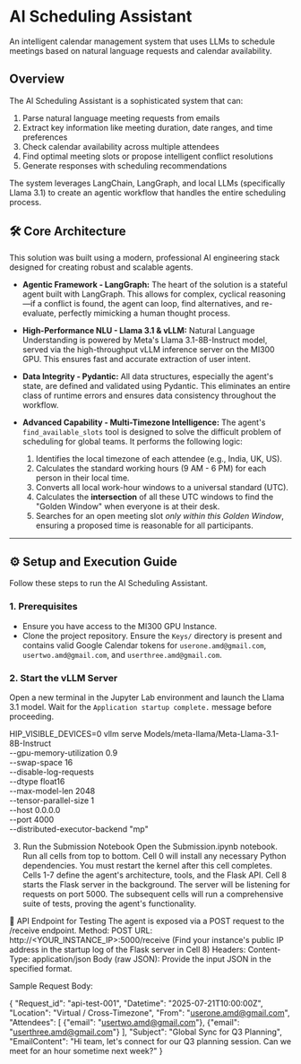 # AI Scheduling Assistant

An intelligent calendar management system that uses LLMs to schedule meetings based on natural language requests and calendar availability.

## Overview

The AI Scheduling Assistant is a sophisticated system that can:

1. Parse natural language meeting requests from emails
2. Extract key information like meeting duration, date ranges, and time preferences
3. Check calendar availability across multiple attendees
4. Find optimal meeting slots or propose intelligent conflict resolutions
5. Generate responses with scheduling recommendations

The system leverages LangChain, LangGraph, and local LLMs (specifically Llama 3.1) to create an agentic workflow that handles the entire scheduling process.

## 🛠️ Core Architecture

This solution was built using a modern, professional AI engineering stack designed for creating robust and scalable agents.

*   **Agentic Framework - LangGraph:** The heart of the solution is a stateful agent built with LangGraph. This allows for complex, cyclical reasoning—if a conflict is found, the agent can loop, find alternatives, and re-evaluate, perfectly mimicking a human thought process.

*   **High-Performance NLU - Llama 3.1 & vLLM:** Natural Language Understanding is powered by Meta's Llama 3.1-8B-Instruct model, served via the high-throughput vLLM inference server on the MI300 GPU. This ensures fast and accurate extraction of user intent.

*   **Data Integrity - Pydantic:** All data structures, especially the agent's state, are defined and validated using Pydantic. This eliminates an entire class of runtime errors and ensures data consistency throughout the workflow.

*   **Advanced Capability - Multi-Timezone Intelligence:** The agent's `find_available_slots` tool is designed to solve the difficult problem of scheduling for global teams. It performs the following logic:
    1.  Identifies the local timezone of each attendee (e.g., India, UK, US).
    2.  Calculates the standard working hours (9 AM - 6 PM) for each person in their local time.
    3.  Converts all local work-hour windows to a universal standard (UTC).
    4.  Calculates the **intersection** of all these UTC windows to find the "Golden Window" when everyone is at their desk.
    5.  Searches for an open meeting slot *only within this Golden Window*, ensuring a proposed time is reasonable for all participants.

---

## ⚙️ Setup and Execution Guide

Follow these steps to run the AI Scheduling Assistant.

### 1. Prerequisites
- Ensure you have access to the MI300 GPU Instance.
- Clone the project repository. Ensure the `Keys/` directory is present and contains valid Google Calendar tokens for `userone.amd@gmail.com`, `usertwo.amd@gmail.com`, and `userthree.amd@gmail.com`.

### 2. Start the vLLM Server
Open a new terminal in the Jupyter Lab environment and launch the Llama 3.1 model. Wait for the `Application startup complete.` message before proceeding.

HIP_VISIBLE_DEVICES=0 vllm serve Models/meta-llama/Meta-Llama-3.1-8B-Instruct \
        --gpu-memory-utilization 0.9 \
        --swap-space 16 \
        --disable-log-requests \
        --dtype float16 \
        --max-model-len 2048 \
        --tensor-parallel-size 1 \
        --host 0.0.0.0 \
        --port 4000 \
        --distributed-executor-backend "mp"



3. Run the Submission Notebook
Open the Submission.ipynb notebook.
Run all cells from top to bottom.
Cell 0 will install any necessary Python dependencies. You must restart the kernel after this cell completes.
Cells 1-7 define the agent's architecture, tools, and the Flask API.
Cell 8 starts the Flask server in the background. The server will be listening for requests on port 5000.
The subsequent cells will run a comprehensive suite of tests, proving the agent's functionality.


📡 API Endpoint for Testing
The agent is exposed via a POST request to the /receive endpoint.
Method: POST
URL: http://<YOUR_INSTANCE_IP>:5000/receive
(Find your instance's public IP address in the startup log of the Flask server in Cell 8)
Headers: Content-Type: application/json
Body (raw JSON): Provide the input JSON in the specified format.



Sample Request Body:

{
    "Request_id": "api-test-001",
    "Datetime": "2025-07-21T10:00:00Z",
    "Location": "Virtual / Cross-Timezone",
    "From": "userone.amd@gmail.com",
    "Attendees": [
        {"email": "usertwo.amd@gmail.com"},
        {"email": "userthree.amd@gmail.com"}
    ],
    "Subject": "Global Sync for Q3 Planning",
    "EmailContent": "Hi team, let's connect for our Q3 planning session. Can we meet for an hour sometime next week?"
}
